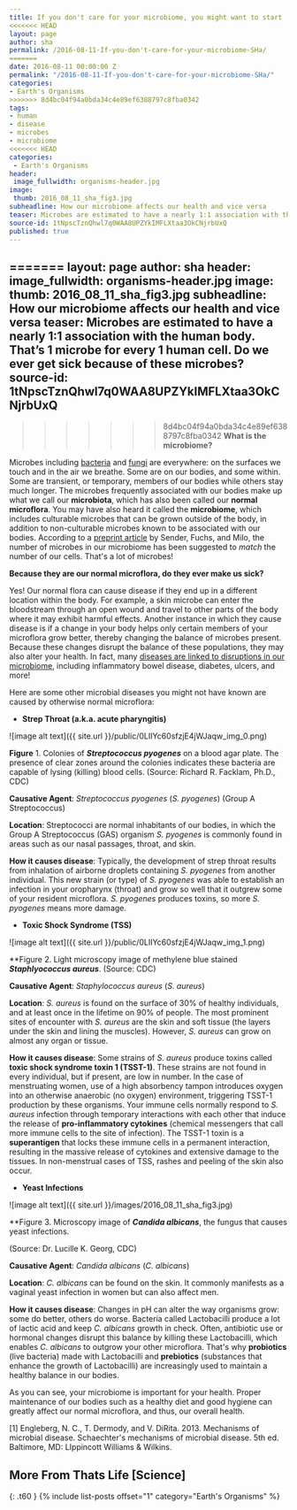 ```yaml
---
title: If you don't care for your microbiome, you might want to start
<<<<<<< HEAD
layout: page
author: sha
permalink: /2016-08-11-If-you-don't-care-for-your-microbiome-SHa/
=======
date: 2016-08-11 00:00:00 Z
permalink: "/2016-08-11-If-you-don't-care-for-your-microbiome-SHa/"
categories:
- Earth's Organisms
>>>>>>> 8d4bc04f94a0bda34c4e89ef6388797c8fba0342
tags:
- human
- disease
- microbes
- microbiome
<<<<<<< HEAD
categories:
 - Earth's Organisms
header:
 image_fullwidth: organisms-header.jpg
image:
 thumb: 2016_08_11_sha_fig3.jpg
subheadline: How our microbiome affects our health and vice versa
teaser: Microbes are estimated to have a nearly 1:1 association with the human body. That’s 1 microbe for every 1 human cell. Do we ever get sick because of these microbes?
source-id: 1tNpscTznQhwl7q0WAA8UPZYkIMFLXtaa3OkCNjrbUxQ
published: true
---
```

=======
layout: page
author: sha
header:
  image_fullwidth: organisms-header.jpg
image:
  thumb: 2016_08_11_sha_fig3.jpg
subheadline: How our microbiome affects our health and vice versa
teaser: Microbes are estimated to have a nearly 1:1 association with the human body.
  That’s 1 microbe for every 1 human cell. Do we ever get sick because of these microbes?
source-id: 1tNpscTznQhwl7q0WAA8UPZYkIMFLXtaa3OkCNjrbUxQ
---

>>>>>>> 8d4bc04f94a0bda34c4e89ef6388797c8fba0342
**What is the microbiome?**

Microbes including [bacteria](http://www.microbeworld.org/types-of-microbes/bacteria/42-what-is-a-microbe-sp-828/types-of-microbes/138-bacteria) and [fungi](http://www.microbeworld.org/types-of-microbes/fungi/42-what-is-a-microbe-sp-828/types-of-microbes/127-fungi) are everywhere: on the surfaces we touch and in the air we breathe. Some are on our bodies, and some within. Some are transient, or temporary, members of our bodies while others stay much longer. The microbes frequently associated with our bodies make up what we call our **microbiota**, which has also been called our **normal microflora**. You may have also heard it called the **microbiome**, which includes culturable microbes that can be grown outside of the body, in addition to non-culturable microbes known to be associated with our bodies. According to a [preprint article](http://biorxiv.org/content/early/2016/01/06/036103) by Sender, Fuchs, and Milo, the number of microbes in our microbiome has been suggested to *match* the number of our cells. That's a lot of microbes!

**Because they are our normal microflora, do they ever make us sick?**

Yes! Our normal flora can cause disease if they end up in a different location within the body. For example, a skin microbe can enter the bloodstream through an open wound and travel to other parts of the body where it may exhibit harmful effects. Another instance in which they cause disease is if a change in your body helps only certain members of your microflora grow better, thereby changing the balance of microbes present. Because these changes disrupt the balance of these populations, they may also alter your health. In fact, many [diseases are linked to disruptions in our microbiome](http://learn.genetics.utah.edu/content/microbiome/disease/), including inflammatory bowel disease, diabetes, ulcers, and more!

Here are some other microbial diseases you might not have known are caused by otherwise normal microflora:

- **Strep Throat (a.k.a. acute pharyngitis)**

![image alt text]({{ site.url }}/public/0LIIYc60sfzjE4jWJaqw_img_0.png)

**Figure** 1. Colonies of **_Streptococcus pyogenes_** on a blood agar plate. The presence of clear zones around the colonies indicates these bacteria are capable of lysing (killing) blood cells. (Source: Richard R. Facklam, Ph.D., CDC)

**Causative Agent**: *Streptococcus pyogenes* (*S. pyogenes*) (Group A Streptococcus)

**Location**: Streptococci are normal inhabitants of our bodies, in which the Group A Streptococcus (GAS) organism *S. pyogenes* is commonly found in areas such as our nasal passages, throat, and skin.

**How it causes disease**: Typically, the development of strep throat results from inhalation of airborne droplets containing *S. pyogenes* from another individual. This new strain (or type) of *S. pyogenes* was able to establish an infection in your oropharynx (throat) and grow so well that it outgrew some of your resident microflora. *S. pyogenes* produces toxins, so more *S. pyogenes* means more damage.

- **Toxic Shock Syndrome (TSS)**

![image alt text]({{ site.url }}/public/0LIIYc60sfzjE4jWJaqw_img_1.png)

**Figure 2. Light microscopy image of methylene blue stained **_Staphlyococcus aureus_**. (Source: CDC)

**Causative Agent**: *Staphylococcus aureus* (*S. aureus*)

**Location**:  *S. aureus* is found on the surface of 30% of healthy individuals, and at least once in the lifetime on 90% of people. The most prominent sites of encounter with *S. aureus* are the skin and soft tissue (the layers under the skin and lining the muscles). However, *S. aureus* can grow on almost any organ or tissue.

**How it causes disease**: Some strains of *S. aureus* produce toxins called **toxic shock syndrome toxin 1 (TSST-1)**. These strains are not found in every individual, but if present, are low in number. In the case of menstruating women, use of a high absorbency tampon introduces oxygen into an otherwise anaerobic (no oxygen) environment, triggering TSST-1 production by these organisms. Your immune cells normally respond to *S. aureus* infection through temporary interactions with each other that induce the release of **pro-inflammatory cytokines** (chemical messengers that call more immune cells to the site of infection). The TSST-1 toxin is a **superantigen** that locks these immune cells in a permanent interaction, resulting in the massive release of cytokines and extensive damage to the tissues. In non-menstrual cases of TSS, rashes and peeling of the skin also occur.

- **Yeast Infections**

![image alt text]({{ site.url }}/images/2016_08_11_sha_fig3.jpg)

**Figure 3. Microscopy image of **_Candida albicans_**, the fungus that causes yeast infections.

(Source: Dr. Lucille K. Georg, CDC)

**Causative Agent**: *Candida albicans* (*C. albicans*)

**Location**: *C. albicans* can be found on the skin. It commonly manifests as a vaginal yeast infection in women but can also affect men.

**How it causes disease**: Changes in pH can alter the way organisms grow: some do better, others do worse. Bacteria called Lactobacilli produce a lot of lactic acid and keep *C. albicans* growth in check. Often, antibiotic use or hormonal changes disrupt this balance by killing these Lactobacilli, which enables *C. albicans* to outgrow your other microflora. That's why **probiotics** (live bacteria) made with Lactobacilli and **prebiotics** (substances that enhance the growth of Lactobacilli) are increasingly used to maintain a healthy balance in our bodies.

As you can see, your microbiome is important for your health. Proper maintenance of our bodies such as a healthy diet and good hygiene can greatly affect our normal microflora, and thus, our overall health. 

[1] Engleberg, N. C., T. Dermody, and V. DiRita. 2013. Mechanisms of microbial disease. Schaechter's mechanisms of microbial disease. 5th ed. Baltimore, MD: LIppincott Williams & Wilkins.

## More From Thats Life [Science]
{: .t60 }
{% include list-posts offset="1" category="Earth's Organisms" %}